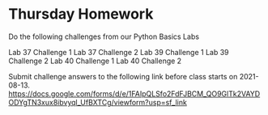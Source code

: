 # Thursday Homework

Do the following challenges from our Python Basics Labs

Lab 37 Challenge 1
Lab 37 Challenge 2
Lab 39 Challenge 1
Lab 39 Challenge 2
Lab 40 Challenge 1
Lab 40 Challenge 2

Submit challenge answers to the following link before class starts on 2021-08-13.
https://docs.google.com/forms/d/e/1FAIpQLSfo2FdFJBCM_QO9GlTk2VAYDODYgTN3xux8ibvyql_UfBXTCg/viewform?usp=sf_link
